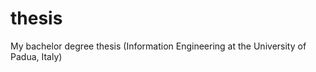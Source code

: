 thesis
======

My bachelor degree thesis (Information Engineering at the University of Padua, Italy)
